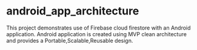 # android_app_architecture
This project demonstrates use of Firebase cloud firestore with an Android application. Android application is created using MVP clean architecture and provides a Portable,Scalable,Reusable design.
